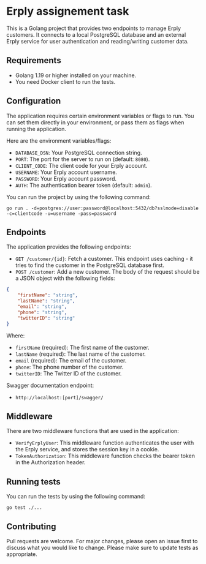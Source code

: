 # Erply assignement task
This is a Golang project that provides two endpoints to manage Erply customers. It connects to a local PostgreSQL database and an external Erply service for user authentication and reading/writing customer data.

## Requirements
* Golang 1.19 or higher installed on your machine.
* You need Docker client to run the tests.

## Configuration
The application requires certain environment variables or flags to run. You can set them directly in your environment, or pass them as flags when running the application.

Here are the environment variables/flags:

-   `DATABASE_DSN`: Your PostgreSQL connection string.
-   `PORT`: The port for the server to run on (default: `8080`).
-   `CLIENT_CODE`: The client code for your Erply account.
-   `USERNAME`: Your Erply account username.
-   `PASSWORD`: Your Erply account password.
-   `AUTH`: The authentication bearer token (default: `admin`).

You can run the project by using the following command:

`go run . -d=postgres://user:password@localhost:5432/db?sslmode=disable -c=clientcode -u=username -pass=password` 

## Endpoints
The application provides the following endpoints:

-   `GET /customer/{id}`: Fetch a customer. This endpoint uses caching - it tries to find the customer in the PostgreSQL database first.
-   `POST /customer`: Add a new customer.
The body of the request should be a JSON object with the following fields:
```json
{
    "firstName": "string",
    "lastName": "string",
    "email": "string",
    "phone": "string",
    "twitterID": "string"
}
```
Where:
-   `firstName` (required): The first name of the customer.
-   `lastName` (required): The last name of the customer.
-   `email` (required): The email of the customer.
-   `phone`: The phone number of the customer.
-   `twitterID`: The Twitter ID of the customer.

Swagger documentation endpoint:
-   `http://localhost:[port]/swagger/`

## Middleware
There are two middleware functions that are used in the application:

-   `VerifyErplyUser`: This middleware function authenticates the user with the Erply service, and stores the session key in a cookie.
-   `TokenAuthorization`: This middleware function checks the bearer token in the Authorization header.

## Running tests
You can run the tests by using the following command:

`go test ./...` 

## Contributing
Pull requests are welcome. For major changes, please open an issue first to discuss what you would like to change. Please make sure to update tests as appropriate.